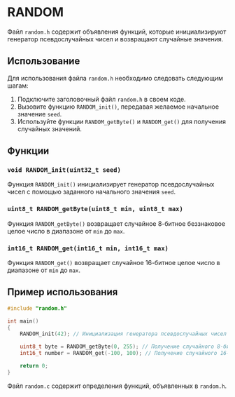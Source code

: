 # RANDOM

Файл `random.h` содержит объявления функций, которые инициализируют генератор псевдослучайных чисел и возвращают случайные значения.

## Использование

Для использования файла `random.h` необходимо следовать следующим шагам:

1. Подключите заголовочный файл `random.h` в своем коде.
2. Вызовите функцию `RANDOM_init()`, передавая желаемое начальное значение `seed`.
3. Используйте функции `RANDOM_getByte()` и `RANDOM_get()` для получения случайных значений.

## Функции

### `void RANDOM_init(uint32_t seed)`

Функция `RANDOM_init()` инициализирует генератор псевдослучайных чисел с помощью заданного начального значения `seed`.

### `uint8_t RANDOM_getByte(uint8_t min, uint8_t max)`

Функция `RANDOM_getByte()` возвращает случайное 8-битное беззнаковое целое число в диапазоне от `min` до `max`.

### `int16_t RANDOM_get(int16_t min, int16_t max)`

Функция `RANDOM_get()` возвращает случайное 16-битное целое число в диапазоне от `min` до `max`.

## Пример использования

```c
#include "random.h"

int main()
{
    RANDOM_init(42); // Инициализация генератора псевдослучайных чисел

    uint8_t byte = RANDOM_getByte(0, 255); // Получение случайного 8-битного беззнакового числа в диапазоне от 0 до 255
    int16_t number = RANDOM_get(-100, 100); // Получение случайного 16-битного числа в диапазоне от -100 до 100

    return 0;
}
```

Файл `random.c` содержит определения функций, объявленных в `random.h`.
